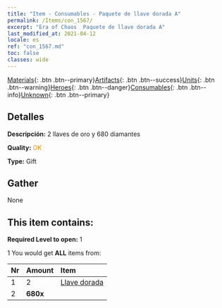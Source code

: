 ```yaml
---
title: "Item - Consumables - Paquete de llave dorada A"
permalink: /Items/con_1567/
excerpt: "Era of Chaos  Paquete de llave dorada A"
last_modified_at: 2021-04-12
locale: es
ref: "con_1567.md"
toc: false
classes: wide
---
```

 [Materials](/es/Items/){: .btn .btn--primary}[Artifacts](/es/Items/Artifacts/){: .btn .btn--success}[Units](/es/Items/Units/){: .btn .btn--warning}[Heroes](/es/Items/Heroes/){: .btn .btn--danger}[Consumables](/es/Items/Consumables/){: .btn .btn--info}[Unknown](/es/Items/Unknown/){: .btn .btn--primary}

## Detalles
 **Descripción:** 2 llaves de oro y 680 diamantes

 **Quality:** <span style="color: #FF8C00">OK</span>

 **Type:** Gift

## Gather

  None

## This item contains:

 **Required Level to open:** 1

 1 You would get **ALL** items  from:

  | Nr | Amount |     Item    |
  |:---|:-------|:------------|
  | 1 | 2 | [Llave dorada](/es/Items/con_783/) | 
  | 2 |  **680x** | <i class="fas fa-gem"/> |  | 
